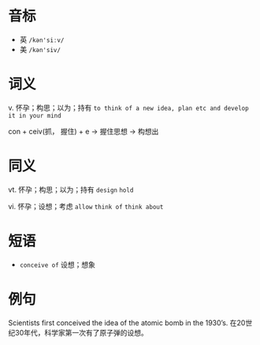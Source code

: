 # 音标

- 英 `/kən'siːv/`
- 美 `/kən'siv/`

# 词义

v. 怀孕；构思；以为；持有
`to think of a new idea, plan etc and develop it in your mind`



con + ceiv(抓， 握住) + e → 握住思想 → 构想出

# 同义

vt. 怀孕；构思；以为；持有
`design` `hold`

vi. 怀孕；设想；考虑
`allow` `think of` `think about`

# 短语

- `conceive of` 设想；想象

# 例句

Scientists first conceived the idea of the atomic bomb in the 1930’s.
在20世纪30年代，科学家第一次有了原子弹的设想。


